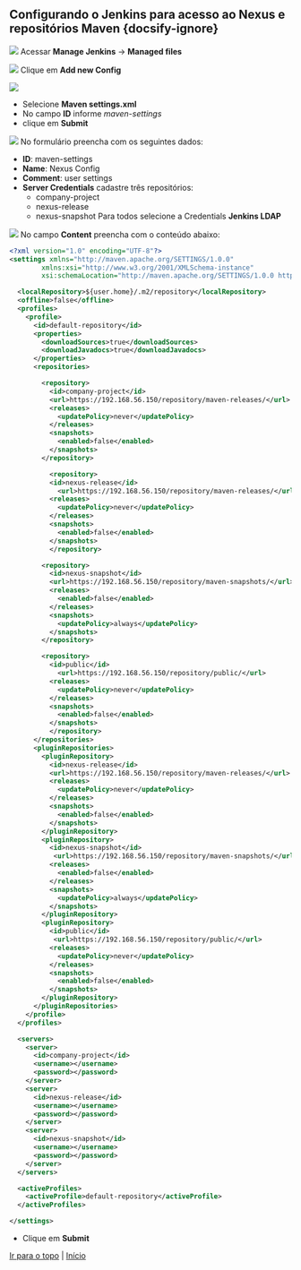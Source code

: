 <a name="top"></a>
## Configurando o Jenkins para acesso ao Nexus e repositórios Maven {docsify-ignore}
![](/images/fig54-jenkins.png)
Acessar **Manage Jenkins** -> **Managed files**

![](/images/fig55-jenkins.png)
Clique em **Add new Config**

![](/images/fig56-jenkins.png)
- Selecione **Maven settings.xml**
- No campo **ID** informe _maven-settings_
- clique em **Submit**

![](/images/fig57-jenkins.png)
No formulário preencha com os seguintes dados:
- **ID**: maven-settings
- **Name**: Nexus Config
- **Comment**: user settings
- **Server Credentials** cadastre três repositórios:
  - company-project
  - nexus-release
  - nexus-snapshot
Para todos selecione a Credentials **Jenkins LDAP**

![](/images/fig58-jenkins.png)
No campo **Content** preencha com o conteúdo abaixo:
```xml
<?xml version="1.0" encoding="UTF-8"?>
<settings xmlns="http://maven.apache.org/SETTINGS/1.0.0"
      	xmlns:xsi="http://www.w3.org/2001/XMLSchema-instance"
      	xsi:schemaLocation="http://maven.apache.org/SETTINGS/1.0.0 http://maven.apache.org/xsd/settings-1.0.0.xsd">

  <localRepository>${user.home}/.m2/repository</localRepository>
  <offline>false</offline>
  <profiles>
	<profile>
      <id>default-repository</id>
      <properties>
        <downloadSources>true</downloadSources>
        <downloadJavadocs>true</downloadJavadocs>
      </properties>
      <repositories>

        <repository>
          <id>company-project</id>
          <url>https://192.168.56.150/repository/maven-releases/</url>
          <releases>
            <updatePolicy>never</updatePolicy>
          </releases>
          <snapshots>
            <enabled>false</enabled>
          </snapshots>
        </repository>

    	  <repository>
          <id>nexus-release</id>
     	    <url>https://192.168.56.150/repository/maven-releases/</url>
          <releases>
            <updatePolicy>never</updatePolicy>
          </releases>
          <snapshots>
            <enabled>false</enabled>
          </snapshots>
    	  </repository>

        <repository>
          <id>nexus-snapshot</id>
          <url>https://192.168.56.150/repository/maven-snapshots/</url>
          <releases>
            <enabled>false</enabled>
          </releases>
          <snapshots>
            <updatePolicy>always</updatePolicy>
          </snapshots>
        </repository>

        <repository>
          <id>public</id>
     	    <url>https://192.168.56.150/repository/public/</url>
          <releases>
            <updatePolicy>never</updatePolicy>
          </releases>
          <snapshots>
            <enabled>false</enabled>
          </snapshots>
    	  </repository>
      </repositories>
      <pluginRepositories>
        <pluginRepository>
          <id>nexus-release</id>
          <url>https://192.168.56.150/repository/maven-releases/</url>
          <releases>
            <updatePolicy>never</updatePolicy>
          </releases>
          <snapshots>
            <enabled>false</enabled>
          </snapshots>
        </pluginRepository>
        <pluginRepository>
          <id>nexus-snapshot</id>
           <url>https://192.168.56.150/repository/maven-snapshots/</url>
          <releases>
            <enabled>false</enabled>
          </releases>
          <snapshots>
            <updatePolicy>always</updatePolicy>
          </snapshots>
        </pluginRepository>
        <pluginRepository>
          <id>public</id>
           <url>https://192.168.56.150/repository/public/</url>
          <releases>
            <updatePolicy>never</updatePolicy>
          </releases>
          <snapshots>
            <enabled>false</enabled>
          </snapshots>
        </pluginRepository>        
      </pluginRepositories>
    </profile>
  </profiles>

  <servers>
    <server>
      <id>company-project</id>
      <username></username>
      <password></password>
    </server>
    <server>
      <id>nexus-release</id>
      <username></username>
      <password></password>
    </server>
    <server>
      <id>nexus-snapshot</id>
      <username></username>
      <password></password>
    </server>
  </servers>

  <activeProfiles>
    <activeProfile>default-repository</activeProfile>
  </activeProfiles>

</settings>
```
- Clique em **Submit**

<div class="container">  
  <div class="bottomright">
    <a href="#top">Ir para o topo</a> | <a href="/#/">Início</a>
  </div>
</div>
